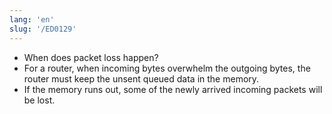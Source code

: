 ```yaml
---
lang: 'en'
slug: '/ED0129'
---
```


- When does packet loss happen?
- For a router, when incoming bytes overwhelm the outgoing bytes, the router must keep the unsent queued data in the memory.
- If the memory runs out, some of the newly arrived incoming packets will be lost.

<head>
  <html lang="en-US"/>
</head>

